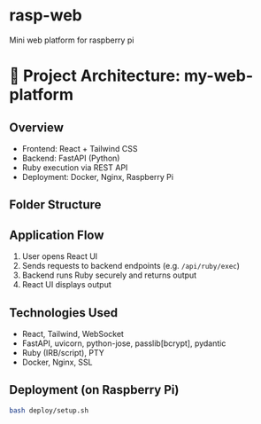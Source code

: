 # rasp-web
Mini web platform for raspberry pi

# 🧱 Project Architecture: my-web-platform

## Overview
- Frontend: React + Tailwind CSS
- Backend: FastAPI (Python)
- Ruby execution via REST API
- Deployment: Docker, Nginx, Raspberry Pi

## Folder Structure


## Application Flow
1. User opens React UI
2. Sends requests to backend endpoints (e.g. `/api/ruby/exec`)
3. Backend runs Ruby securely and returns output
4. React UI displays output

## Technologies Used
- React, Tailwind, WebSocket
- FastAPI, uvicorn, python-jose, passlib[bcrypt], pydantic
- Ruby (IRB/script), PTY
- Docker, Nginx, SSL

## Deployment (on Raspberry Pi)
```bash
bash deploy/setup.sh

